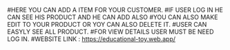 #HERE YOU CAN ADD A ITEM FOR YOUR CUSTOMER.
#IF USER LOG IN HE CAN SEE HIS PRODUCT AND HE CAN ADD ALSO 
#YOU CAN ALSO MAKE EDIT TO YOUR PRODUCT OR YOY CAN ALSO DELETE IT.
#USER CAN EASYLY SEE ALL PRODUCT.
#FOR VIEW DETAILS USER MUST BE NEED LOG IN.
#WEBSITE LINK : https://educational-toy.web.app/
